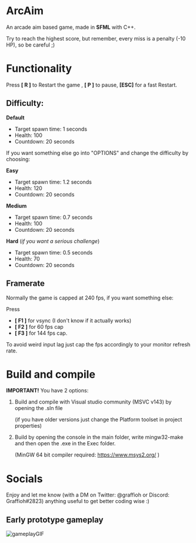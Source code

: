 # ArcAim
An arcade aim based game, made in **SFML** with C++.

Try to reach the highest score, but remember, every miss is a penalty (-10 HP), so be careful ;)

# Functionality
Press **[ R ]** to Restart the game , **[ P ]** to pause, **[ESC]** for a fast Restart.
## Difficulty:

**Default**
+ Target spawn time: 1 seconds
+ Health: 100
+ Countdown: 20 seconds

If you want something else go into "OPTIONS" and change the difficulty by choosing:

**Easy**
+ Target spawn time: 1.2 seconds
+ Health: 120
+ Countdown: 20 seconds

**Medium**
+ Target spawn time: 0.7 seconds
+ Health: 100
+ Countdown: 20 seconds

**Hard** (*if you want a serious challenge*)
+ Target spawn time: 0.5 seconds
+ Health: 70
+ Countdown: 20 seconds


## Framerate

Normally the game is capped at 240 fps, if you want something else: 

Press 
+ **[ F1 ]** for vsync (I don't know if it actually works)
+ **[ F2 ]** for 60 fps cap
+ **[ F3 ]** for 144 fps cap.

To avoid weird input lag just cap the fps accordingly to your monitor refresh rate.

# Build and compile
**IMPORTANT!** You have 2 options:

1) Build and compile with Visual studio community (MSVC v143) by opening the .sln file

    (if you have older versions just change the Platform toolset in project properties)

2) Build by opening the console in the main folder, write mingw32-make  and then open the .exe in the Exec folder.

    (MinGW 64 bit compiler required: https://www.msys2.org/ )

# Socials
Enjoy and let me know (with a DM on Twitter: @graffioh or Discord: Graffioh#2823) anything useful to get better coding wise :)


## Early prototype gameplay

![gameplayGIF](https://i.imgur.com/yf4gMYa.gif)

